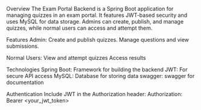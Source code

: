 Overview
The Exam Portal Backend is a Spring Boot application for managing quizzes in an exam portal. It features JWT-based security and uses MySQL for data storage. Admins can create, publish, and manage quizzes, while normal users can access and attempt them.

Features
Admin:
Create and publish quizzes.
Manage questions and view submissions.

Normal Users:
View and attempt quizzes
Access results

Technologies
Spring Boot: Framework for building the backend
JWT: For secure API access
MySQL: Database for storing data
swagger: swagger for documentation 

Authentication
Include JWT in the Authorization header: Authorization: Bearer <your_jwt_token>
